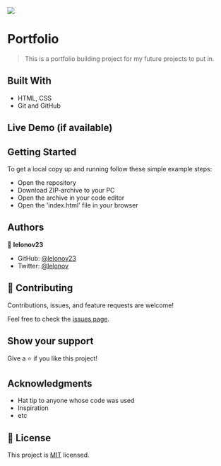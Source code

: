 ![](https://img.shields.io/badge/Microverse-blueviolet)

# Portfolio

> This is a portfolio building project for my future projects to put in. 

## Built With

- HTML, CSS
- Git and GitHub

## Live Demo (if available)

## Getting Started

To get a local copy up and running follow these simple example steps:

- Open the repository
- Download ZIP-archive to your PC
- Open the archive in your code editor
- Open the 'index.html' file in your browser

## Authors

👤 **lelonov23**

- GitHub: [@lelonov23](https://github.com/lelonov23)
- Twitter: [@lelonov](https://twitter.com/lelonov)

## 🤝 Contributing

Contributions, issues, and feature requests are welcome!

Feel free to check the [issues page](../../issues/).

## Show your support

Give a ⭐️ if you like this project!

## Acknowledgments

- Hat tip to anyone whose code was used
- Inspiration
- etc

## 📝 License

This project is [MIT](./MIT.md) licensed.
